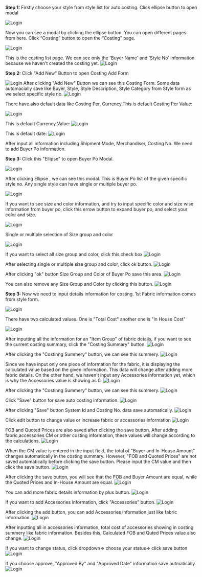  
<div style="width: 600px;">

**Step 1:** Firstly choose your style from style list for auto costing. Click ellipse button to open modal

<img src="Image/Costing1_ClickEllipse.png" alt="Login" title="Login">

Now you can see a modal by clicking the ellipse button. You can open different pages from here. Click “Costing” button to open the “Costing" page.

<img src="Image/ClickCostingbtn.png" alt="Login" title="Login">

This is the costing list page. We can see only the 'Buyer Name' and 'Style No' information because we haven't created the costing yet.
<img src="Image/Costing4_AfterClickCostingButton.png" alt="Login" title="Login">
</div>

<div style="width: 600px;">

**Step 2:** Click "Add New" Button to open Costing Add Form

<img src="Image/Costing5_AddNewButton.png" alt="Login" title="Login">
After clicking "Add New" Button we can see this Costing Form. Some data automacially save like Buyer, Style, Style Description, Style Category  from Style form as we select specific style no. 
<img src="Image/Costing6_CostingForm.png" alt="Login" title="Login">

There have also default data like Costing Per, Currency.This is default Costing Per Value:

<img src="Image/Costing7_DefCostingPer.png" alt="Login" title="Login">

This is default Currency Value:
<img src="Image/Costing8_DefCurrency.png" alt="Login" title="Login">


This is default date:
<img src="Image/Costing9_DefDate.png" alt="Login" title="Login">

After input all information including Shipment Mode, Merchandiser, Costing No. We need to add Buyer Po information.

</div>

<div style="width: 600px;">

**Step 3:** Click this "Ellipse" to open Buyer Po Modal.

<img src="Image/Costing11_ClickElipseForBuyePo.png" alt="Login" title="Login">

After clicking Ellipse , we can see this modal. This is Buyer Po list of the given specific style no. Any single style can have single or multiple buyer po.

<img src="Image/Costing11_BuyePoModal.png" alt="Login" title="Login">

If you want to see size and color information, and try to input specific color and size wise information from buyer po, click this errow button to expand buyer po, and select your color and size.

<img src="Image/Costing12_ExpandErrowButton.png" alt="Login" title="Login">

Single or multiple selection of Size group and color

<img src="Image/Costing13_SingleColorSizeSelect.png" alt="Login" title="Login">

If you want to select all size group and color, click this check box
<img src="Image/Costing14_ChkBoxBuyerPo.png" alt="Login" title="Login">

After selecting single or multiple size group and color, click ok button.
<img src="Image/Costing14_OkbtnBuyerPo.png" alt="Login" title="Login">

After clicking "ok" button Size Group and Color of Buyer Po save this area.
<img src="Image/Costing15_SelectedBuyerPo.png" alt="Login" title="Login">

You can also remove any Size Group and Color by clicking this button.
<img src="Image/Costing16_RemoveBuyerPo.png" alt="Login" title="Login">

</div>

<div style="width: 600px;">

**Step 3:** Now we need to input details information for costing. 1st Fabric information comes from style form.

<img src="Image/Costing18_FabInputValue.png" alt="Login" title="Login">

There have two calculated values. One is "Total Cost" another one is "In House Cost"

<img src="Image/Costing19_FabCatValue.png" alt="Login" title="Login">

After inputting all the information for an "Item Group" of fabric details, if you want to see the current costing summary, click the "Costing Summary" button.
<img src="Image/Costing20_CostingSummeryBtn.png" alt="Login" title="Login">

After clicking the "Costinng Summery" button, we can see this summery.
<img src="Image/Costing21_CostingSummery.png" alt="Login" title="Login">

Since we have input only one piece of information for the fabric, it is displaying the calculated value based on the given information. This data will change after adding more fabric details. On the other hand, we haven't input any Accessories information yet, which is why the Accessories value is showing as 0.
<img src="Image/Costing22_SumOfFabric.png" alt="Login" title="Login">

After clicking the "Costinng Summery" button, we can see this summery.
<img src="Image/Costing23_HideCostSummBox.png" alt="Login" title="Login">

Click "Save" button for save auto costing information.
<img src="Image/Costing24_ClickSaveButton.png" alt="Login" title="Login">


After clicking "Save" button System Id and Costing No. data save automatically.
<img src="Image/Costing25_AfterSave.png" alt="Login" title="Login">

Click edit button to change value or increase fabric or accessories information
<img src="Image/Costing26_ClickEditButton.png" alt="Login" title="Login">

FOB and Quoted Prices are also saved after clicking the save button. After adding fabric,accessories CM or other costing information, these values will change according to the calculations.
<img src="Image/Costing27_FobQuted.png" alt="Login" title="Login">


When the CM value is entered in the input field, the total of "Buyer and In-House Amount" changes automatically in the costing summary. However, "FOB and Quoted Prices" are not saved automatically before clicking the save button. Please input the CM value and then click the save button.
<img src="Image/Costing28_InputCm.png" alt="Login" title="Login">

After clicking the save button, you will see that the FOB and Buyer Amount are equal, while the Quoted Prices and In-House Amount are equal.
<img src="Image/Costing29_AfterSaveCm.png" alt="Login" title="Login">

You can add more fabric details information by plus button.
<img src="Image/Costing30_ClickPlusBtn.png" alt="Login" title="Login">

If you want to add Accessories information, click "Accessories" button.
<img src="Image/Costing31_ClickAccessoriesBtn.png" alt="Login" title="Login">

After clicking the add button, you can add Accessories information just like fabric information.
<img src="Image/Costing32_AccessoriesInput.png" alt="Login" title="Login">

After inputting all in accessories information, total cost of accessories showing in costing summery like fabric information. Besides this, Calculated FOB and Quted Prices value also change.
<img src="Image/Costing32_AllAccessoriesInput.png" alt="Login" title="Login">

If you want to change status, click dropdown=> choose your status=> click save button
<img src="Image/Costing33_Status.png" alt="Login" title="Login">

If you choose approve, "Approved By" and "Approved Date" information save autmatically.
<img src="Image/Costing33_StatusApprove.png" alt="Login" title="Login">
</div>






